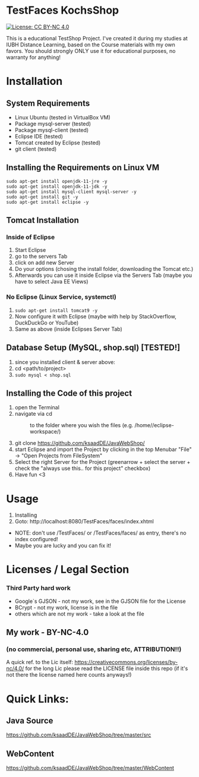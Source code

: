 # TestFaces KochsShop
[![License: CC BY-NC 4.0](https://img.shields.io/badge/License-CC%20BY--NC%204.0-lightgrey.svg)](https://creativecommons.org/licenses/by-nc/4.0/)

This is a educational TestShop Project. I've created it during my studies at IUBH Distance Learning, based on the Course materials with my own favors.
You should strongly ONLY use it for educational purposes, no warranty for anything! 

# Installation
## System Requirements
* Linux Ubuntu (tested in VirtualBox VM)
* Package mysql-server (tested)
* Package mysql-client (tested)
* Eclipse IDE (tested)
* Tomcat created by Eclipse (tested)
* git client (tested)

## Installing the Requirements on Linux VM
```
sudo apt-get install openjdk-11-jre -y 
sudo apt-get install openjdk-11-jdk -y
sudo apt-get install mysql-client mysql-server -y 
sudo apt-get install git -y
sudo apt-get install eclipse -y
```

## Tomcat Installation
### Inside of Eclipse
1. Start Eclipse
2. go to the servers Tab
3. click on add new Server
4. Do your options (chosing the install folder, downloading the Tomcat etc.)
5. Afterwards you can use it inside Eclipse via the Servers Tab (maybe you have to select Java EE Views)

### No Eclipse (Linux Service, systemctl)
1. `sudo apt-get install tomcat9 -y`
2. Now configure it with Eclipse (maybe with help by StackOverflow, DuckDuckGo or YouTube)
3. Same as above (inside Eclipses Server Tab)


## Database Setup (MySQL, shop.sql) [TESTED!]
1. since you installed client & server above:
2. cd <path/to/project>
3. `sudo mysql < shop.sql`

## Installing the Code of this project
1. open the Terminal
2. navigate via cd <dir> to the folder where you wish the files (e.g. /home/<user>/eclipse-workspace/)
3. git clone https://github.com/ksaadDE/JavaWebShop/ 
4. start Eclipse and import the Project by clicking in the top Menubar "File" -> "Open Projects from FileSystem"
5. Select the right Server for the Project (greenarrow + select the server + check the "always use this.. for this project" checkbox)
6. Have fun <3


# Usage
1. Installing
2. Goto: http://localhost:8080/TestFaces/faces/index.xhtml

* NOTE: don't use /TestFaces/ or /TestFaces/faces/ as entry, there's no index configured!
* Maybe you are lucky and you can fix it!

# Licenses / Legal Section
### Third Party hard work
* Google`s GJSON - not my work, see in the GJSON file for the License
* BCrypt - not my work, license is in the file
* others which are not my work - take a look at the file

## My work -  BY-NC-4.0 
### (no commercial, personal use, sharing etc, ATTRIBUTION!!)
A quick ref. to the Lic itself: https://creativecommons.org/licenses/by-nc/4.0/
for the long Lic please read the LICENSE file inside this repo (if it's not there the license named here counts anyways!)

# Quick Links:
## Java Source
https://github.com/ksaadDE/JavaWebShop/tree/master/src

## WebContent
https://github.com/ksaadDE/JavaWebShop/tree/master/WebContent

